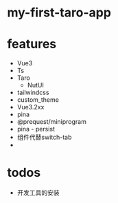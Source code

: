 # my-first-taro-app

# features
- Vue3
- Ts
- Taro
  - NutUI
- tailwindcss
- custom_theme
- Vue3.2xx
- pina
- @prequest/miniprogram
- pina - persist
- 组件代替switch-tab
- 
# todos
- 开发工具的安装
